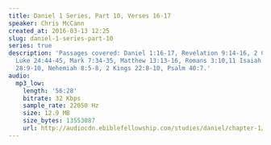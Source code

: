 ```yaml
---
title: Daniel 1 Series, Part 10, Verses 16-17
speaker: Chris McCann
created_at: 2016-03-13 12:25
slug: daniel-1-series-part-10
series: true
description: 'Passages covered: Daniel 1:16-17, Revelation 9:14-16, 2 Chronicles 1:10-12,
  Luke 24:44-45, Mark 7:34-35, Matthew 13:13-16, Romans 3:10,11 Isaiah 29:18, Isaiah
  28:9-10, Nehemiah 8:5-8, 2 Kings 22:8-10, Psalm 40:7.'
audio:
  mp3_low:
    length: '56:28'
    bitrate: 32 Kbps
    sample_rate: 22050 Hz
    size: 12.9 MB
    size_bytes: 13553087
    url: http://audiocdn.ebiblefellowship.com/studies/daniel/chapter-1/2016.03.13_McCann_-_Daniel_1_Series_Part_10.mp3
---
```

